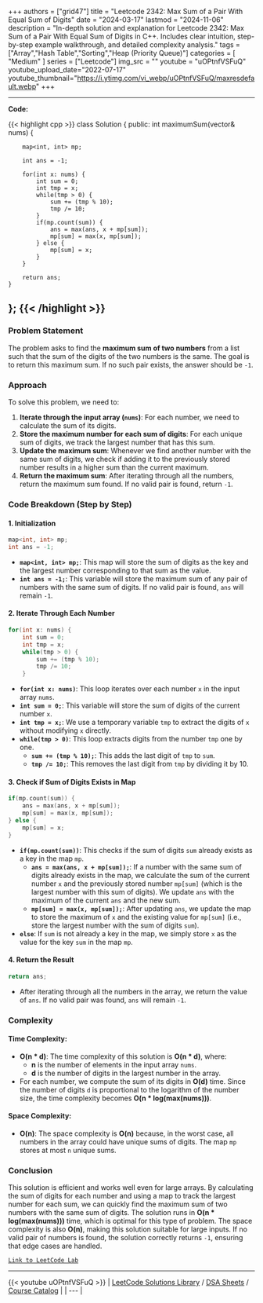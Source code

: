 
+++
authors = ["grid47"]
title = "Leetcode 2342: Max Sum of a Pair With Equal Sum of Digits"
date = "2024-03-17"
lastmod = "2024-11-06"
description = "In-depth solution and explanation for Leetcode 2342: Max Sum of a Pair With Equal Sum of Digits in C++. Includes clear intuition, step-by-step example walkthrough, and detailed complexity analysis."
tags = ["Array","Hash Table","Sorting","Heap (Priority Queue)"]
categories = [
    "Medium"
]
series = ["Leetcode"]
img_src = ""
youtube = "uOPtnfVSFuQ"
youtube_upload_date="2022-07-17"
youtube_thumbnail="https://i.ytimg.com/vi_webp/uOPtnfVSFuQ/maxresdefault.webp"
+++



---
**Code:**

{{< highlight cpp >}}
class Solution {
public:
    int maximumSum(vector<int>& nums) {
        
        map<int, int> mp;
        
        int ans = -1;
        
        for(int x: nums) {
            int sum = 0;
            int tmp = x;
            while(tmp > 0) {
                sum += (tmp % 10);
                tmp /= 10;
            }
            if(mp.count(sum)) {
                ans = max(ans, x + mp[sum]);
                mp[sum] = max(x, mp[sum]);
            } else {
                mp[sum] = x;
            }
        }
        
        return ans;
    }
};
{{< /highlight >}}
---

### Problem Statement

The problem asks to find the **maximum sum of two numbers** from a list such that the sum of the digits of the two numbers is the same. The goal is to return this maximum sum. If no such pair exists, the answer should be `-1`.

### Approach

To solve this problem, we need to:
1. **Iterate through the input array (`nums`)**: For each number, we need to calculate the sum of its digits.
2. **Store the maximum number for each sum of digits**: For each unique sum of digits, we track the largest number that has this sum.
3. **Update the maximum sum**: Whenever we find another number with the same sum of digits, we check if adding it to the previously stored number results in a higher sum than the current maximum.
4. **Return the maximum sum**: After iterating through all the numbers, return the maximum sum found. If no valid pair is found, return `-1`.

### Code Breakdown (Step by Step)

#### 1. **Initialization**
```cpp
map<int, int> mp;
int ans = -1;
```
- **`map<int, int> mp;`**: This map will store the sum of digits as the key and the largest number corresponding to that sum as the value.
- **`int ans = -1;`**: This variable will store the maximum sum of any pair of numbers with the same sum of digits. If no valid pair is found, `ans` will remain `-1`.

#### 2. **Iterate Through Each Number**
```cpp
for(int x: nums) {
    int sum = 0;
    int tmp = x;
    while(tmp > 0) {
        sum += (tmp % 10);
        tmp /= 10;
    }
```
- **`for(int x: nums)`**: This loop iterates over each number `x` in the input array `nums`.
- **`int sum = 0;`**: This variable will store the sum of digits of the current number `x`.
- **`int tmp = x;`**: We use a temporary variable `tmp` to extract the digits of `x` without modifying `x` directly.
- **`while(tmp > 0)`**: This loop extracts digits from the number `tmp` one by one.
    - **`sum += (tmp % 10);`**: This adds the last digit of `tmp` to `sum`.
    - **`tmp /= 10;`**: This removes the last digit from `tmp` by dividing it by 10.

#### 3. **Check if Sum of Digits Exists in Map**
```cpp
if(mp.count(sum)) {
    ans = max(ans, x + mp[sum]);
    mp[sum] = max(x, mp[sum]);
} else {
    mp[sum] = x;
}
```
- **`if(mp.count(sum))`**: This checks if the sum of digits `sum` already exists as a key in the map `mp`.
    - **`ans = max(ans, x + mp[sum]);`**: If a number with the same sum of digits already exists in the map, we calculate the sum of the current number `x` and the previously stored number `mp[sum]` (which is the largest number with this sum of digits). We update `ans` with the maximum of the current `ans` and the new sum.
    - **`mp[sum] = max(x, mp[sum]);`**: After updating `ans`, we update the map to store the maximum of `x` and the existing value for `mp[sum]` (i.e., store the largest number with the sum of digits `sum`).
- **`else`**: If `sum` is not already a key in the map, we simply store `x` as the value for the key `sum` in the map `mp`.

#### 4. **Return the Result**
```cpp
return ans;
```
- After iterating through all the numbers in the array, we return the value of `ans`. If no valid pair was found, `ans` will remain `-1`.

### Complexity

#### Time Complexity:
- **O(n * d)**: The time complexity of this solution is **O(n * d)**, where:
  - **n** is the number of elements in the input array `nums`.
  - **d** is the number of digits in the largest number in the array.
- For each number, we compute the sum of its digits in **O(d)** time. Since the number of digits `d` is proportional to the logarithm of the number size, the time complexity becomes **O(n * log(max(nums)))**.

#### Space Complexity:
- **O(n)**: The space complexity is **O(n)** because, in the worst case, all numbers in the array could have unique sums of digits. The map `mp` stores at most `n` unique sums.

### Conclusion

This solution is efficient and works well even for large arrays. By calculating the sum of digits for each number and using a map to track the largest number for each sum, we can quickly find the maximum sum of two numbers with the same sum of digits. The solution runs in **O(n * log(max(nums)))** time, which is optimal for this type of problem. The space complexity is also **O(n)**, making this solution suitable for large inputs. If no valid pair of numbers is found, the solution correctly returns `-1`, ensuring that edge cases are handled.

[`Link to LeetCode Lab`](https://leetcode.com/problems/max-sum-of-a-pair-with-equal-sum-of-digits/description/)

---
{{< youtube uOPtnfVSFuQ >}}
| [LeetCode Solutions Library](https://grid47.xyz/leetcode/) / [DSA Sheets](https://grid47.xyz/sheets/) / [Course Catalog](https://grid47.xyz/courses/) |
| --- |

